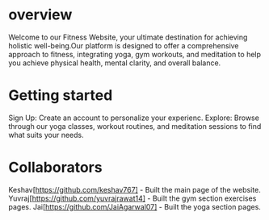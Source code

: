# overview 
Welcome to our Fitness Website, your ultimate destination for achieving holistic well-being.Our platform is designed to offer a comprehensive approach to fitness, integrating yoga, gym workouts, and meditation to help you achieve physical health, mental clarity, and overall balance.

# Getting started 
Sign Up: Create an account to personalize your experienc. 
Explore: Browse through our yoga classes, workout routines, and meditation sessions to find what suits your needs.

# Collaborators
Keshav[https://github.com/keshav767] - Built the main page of the website.
Yuvraj[https://github.com/yuvrajrawat14] - Built the gym section exercises pages.
Jai[https://github.com/JaiAgarwal07] - Built the yoga section pages.

